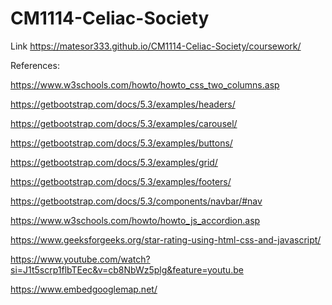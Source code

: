 # CM1114-Celiac-Society
Link
https://matesor333.github.io/CM1114-Celiac-Society/coursework/

References:

https://www.w3schools.com/howto/howto_css_two_columns.asp

https://getbootstrap.com/docs/5.3/examples/headers/

https://getbootstrap.com/docs/5.3/examples/carousel/

https://getbootstrap.com/docs/5.3/examples/buttons/

https://getbootstrap.com/docs/5.3/examples/grid/

https://getbootstrap.com/docs/5.3/examples/footers/

https://getbootstrap.com/docs/5.3/components/navbar/#nav

https://www.w3schools.com/howto/howto_js_accordion.asp

https://www.geeksforgeeks.org/star-rating-using-html-css-and-javascript/

https://www.youtube.com/watch?si=J1t5scrp1flbTEec&v=cb8NbWz5plg&feature=youtu.be

https://www.embedgooglemap.net/
